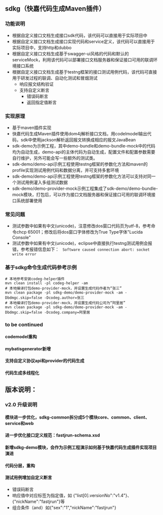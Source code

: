 ## sdkg（快嘉代码生成Maven插件）
### 功能说明
- 根据自定义接口文档生成接口sdk代码，该代码可以直接用于实际项目中
- 根据自定义接口文档生成接口实现代码和service定义，该代码可以直接用于实际项目中，支持http和dubbo
- 根据自定义接口文档生成基于swagger-ui风格的代码和默认的serviceMock，利用该代码可以部署接口文档服务器和保证接口可用的联调环境接口系统
- 根据自定义接口文档生成基于testng框架的接口测试用例代码，该代码可直接用于研发过程的联调、自动化测试和冒烟测试
    - 响应报文结构验证
    - 支持自定义断言
        - 错误码断言
        - 返回指定值断言

### 实现原理
- 基于maven插件实现
- 快嘉代码生成Maven插件使用dom4j解析接口文档，用codelmodel输出代码，sdk中使用jackson解析返回报文转换成相应的报文JavaBean
- sdk-demo为示例工程，其中demo-bundle和demo-bundle-mock中的代码均为自动生成，demo-api的主体代码为自动生成，配置文件和配置参数需要自行维护，另外可能会写一些额外的测试类。
- sdk-demo/demo-api示例工程使用testng框架的参数化方法和maven的profile实现测试用例代码和数据分离，并可支持多套环境
- sdk-demo/demo-api示例工程使用testng框架的参数化方法可以支持对同一个测试用例灌入多组测试数据
- sdk-demo/demo-provider-mock示例工程集成了sdk-demo/demo-bundle-mock模块，打包后，可以作为接口文档服务器和保证接口可用的联调环境接口系统部署使用


### 常见问题
- 测试参数中如果有中文(unicode)，注意修改dos窗口代码页为utf-8，参考命令chcp 65001；修改后将dos窗口字体修改为True Type字体"Lucida Console"
- 测试参数中如果有中文(unicode)，eclipse中直接执行testng测试用例会报错，参考报错信息如下：
` Software caused connection abort: socket write error`


### 基于sdkg命令生成代码参考示例
```
# 本地参考安装codeg-helper插件
mvn clean install -pl codeg-helper -am
# 本地编译打包demo-provider-mock，并设置生成代码作者为“张三”
mvn clean package -pl sdkg-demo/demo-provider-mock -am -Dbdmgc.skip=false -Dcodeg.author=张三
# 本地编译打包demo-provider-mock，并设置生成代码公司为“阿里居”
mvn clean package -pl sdkg-demo/demo-provider-mock -am -Dbdmgc.skip=false -Dcodeg.company=阿里居
```

### to be continued
#### codemodel重构
#### mybatisgenerator新增
#### 支持自定义协议api和provider的代码生成
#### 代码生成多线程化

## 版本说明：
### v2.0 升级说明
#### 模块进一步优化，sdkg-common拆分成5个模块core、common、client、service和web
#### 进一步优化接口定义规范：fastjrun-schema.xsd
#### 新增sdkg-demo模块，会作为示例工程演示如何基于快嘉代码生成插件实现项目演进
#### 代码分层，重构
#### 测试用例增加自定义断言
- 错误码断言
- 响应值中对应标签为指定值，如 {"list[0].versionNo":"v1.4"}、{"nickName":"fastjrun"}等
- 组合条件（and）如{"sex":"1","nickName":"fastjrun"}

